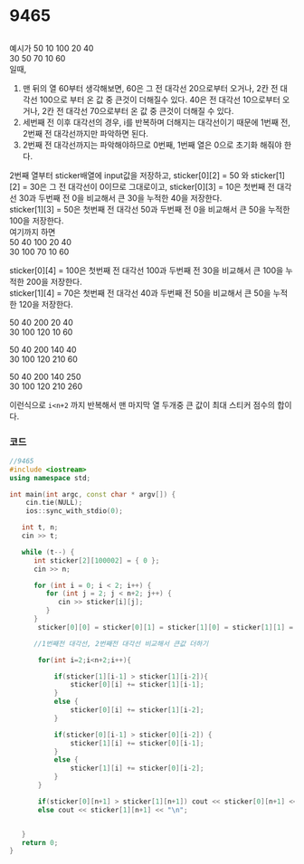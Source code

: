 # 9465

##

예시가
50 10 100 20 40  
30 50 70 10 60  
일때,

1. 맨 뒤의 열 60부터 생각해보면, 60은 그 전 대각선 20으로부터 오거나, 2칸 전 대각선 100으로 부터 온 값 중 큰것이 더해질수 있다.
   40은 전 대각선 10으로부터 오거나, 2칸 전 대각선 70으로부터 온 값 중 큰것이 더해질 수 있다.
2. 세번째 전 이후 대각선의 경우, i를 반복하며 더해지는 대각선이기 때문에 1번째 전, 2번째 전 대각선까지만 파악하면 된다.
3. 2번째 전 대각선까지는 파악해야하므로 0번째, 1번째 열은 0으로 초기화 해줘야 한다.

2번째 열부터 sticker배열에 input값을 저장하고, sticker[0][2] = 50 와 sticker[1][2] = 30은 그 전 대각선이 0이므로 그대로이고,
sticker[0][3] = 10은 첫번째 전 대각선 30과 두번째 전 0을 비교해서 큰 30을 누적한 40을 저장한다.  
sticker[1][3] = 50은 첫번째 전 대각선 50과 두번째 전 0을 비교해서 큰 50을 누적한 100을 저장한다.  
여기까지 하면  
50 40 100 20 40  
30 100 70 10 60

sticker[0][4] = 100은 첫번째 전 대각선 100과 두번째 전 30을 비교해서 큰 100을 누적한 200을 저장한다.  
sticker[1][4] = 70은 첫번째 전 대각선 40과 두번째 전 50을 비교해서 큰 50을 누적한 120을 저장한다.

50 40 200 20 40  
30 100 120 10 60

50 40 200 140 40  
30 100 120 210 60

50 40 200 140 250  
30 100 120 210 260

이런식으로 `i<n+2` 까지 반복해서 맨 마지막 열 두개중 큰 값이 최대 스티커 점수의 합이다.

### 코드

```c++
//9465
#include <iostream>
using namespace std;

int main(int argc, const char * argv[]) {
    cin.tie(NULL);
    ios::sync_with_stdio(0);

   int t, n;
   cin >> t;

   while (t--) {
      int sticker[2][100002] = { 0 };
      cin >> n;

      for (int i = 0; i < 2; i++) {
         for (int j = 2; j < n+2; j++) {
            cin >> sticker[i][j];
         }
      }
       sticker[0][0] = sticker[0][1] = sticker[1][0] = sticker[1][1] = 0;

      //1번째전 대각선, 2번째전 대각선 비교해서 큰값 더하기

       for(int i=2;i<n+2;i++){

           if(sticker[1][i-1] > sticker[1][i-2]){
               sticker[0][i] += sticker[1][i-1];
           }
           else {
               sticker[0][i] += sticker[1][i-2];
           }

           if(sticker[0][i-1] > sticker[0][i-2]) {
               sticker[1][i] += sticker[0][i-1];
           }
           else {
               sticker[1][i] += sticker[0][i-2];
           }
       }

       if(sticker[0][n+1] > sticker[1][n+1]) cout << sticker[0][n+1] << "\n";
       else cout << sticker[1][n+1] << "\n";


   }
   return 0;
}

```
